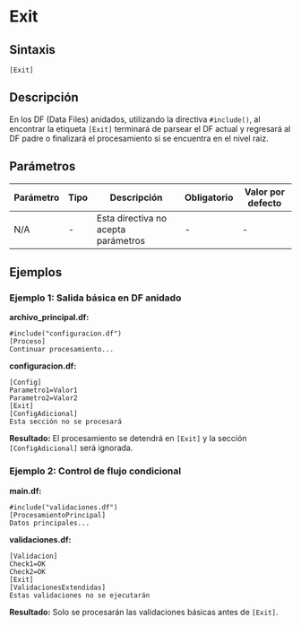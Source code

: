 # Exit

## Sintaxis

```
[Exit]
```

## Descripción

En los DF (Data Files) anidados, utilizando la directiva `#include()`, al encontrar la etiqueta `[Exit]` terminará de parsear el DF actual y regresará al DF padre o finalizará el procesamiento si se encuentra en el nivel raíz.

## Parámetros

| Parámetro | Tipo | Descripción | Obligatorio | Valor por defecto |
|-----------|------|-------------|-------------|-------------------|
| N/A | - | Esta directiva no acepta parámetros | - | - |

## Ejemplos

### Ejemplo 1: Salida básica en DF anidado

**archivo_principal.df:**
```
#include("configuracion.df")
[Proceso]
Continuar procesamiento...
```

**configuracion.df:**
```
[Config]
Parametro1=Valor1
Parametro2=Valor2
[Exit]
[ConfigAdicional]
Esta sección no se procesará
```

**Resultado:** El procesamiento se detendrá en `[Exit]` y la sección `[ConfigAdicional]` será ignorada.

### Ejemplo 2: Control de flujo condicional

**main.df:**
```
#include("validaciones.df")
[ProcesamientoPrincipal]
Datos principales...
```

**validaciones.df:**
```
[Validacion]
Check1=OK
Check2=OK
[Exit]
[ValidacionesExtendidas]
Estas validaciones no se ejecutarán
```

**Resultado:** Solo se procesarán las validaciones básicas antes de `[Exit]`.